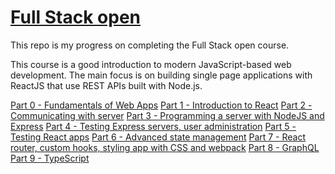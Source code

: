 # [Full Stack open](https://fullstackopen.com/en/)
This repo is my progress on completing the Full Stack open course.

This course is a good introduction to modern JavaScript-based web development. The main focus is on building single page applications with ReactJS that use REST APIs built with Node.js.

[Part 0 - Fundamentals of Web Apps]()
[Part 1 - Introduction to React]()
[Part 2 - Communicating with server]()
[Part 3 - Programming a server with NodeJS and Express]()
[Part 4 - Testing Express servers, user administration]()
[Part 5 - Testing React apps]()
[Part 6 - Advanced state management]()
[Part 7 - React router, custom hooks, styling app with CSS and webpack]()
[Part 8 - GraphQL]()
[Part 9 - TypeScript]()
